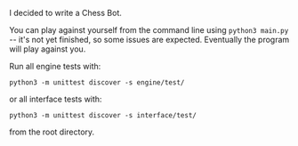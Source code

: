 I decided to write a Chess Bot.

You can play against yourself from the command line using ```python3 main.py``` -- it's not yet finished, so some issues are expected. Eventually the program will play against you.

Run all engine tests with:

```python3 -m unittest discover -s engine/test/```

or all interface tests with:

```python3 -m unittest discover -s interface/test/```

from the root directory.

